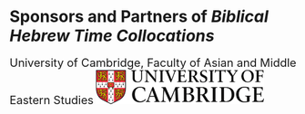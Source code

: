 # Sponsors and Partners of *Biblical Hebrew Time Collocations*

<span style="font-size:20px"> University of Cambridge, Faculty of Asian and Middle Eastern Studies</span>
<img src="images/CambridgeU_color.jpg" width="295.25" height="61.375">
